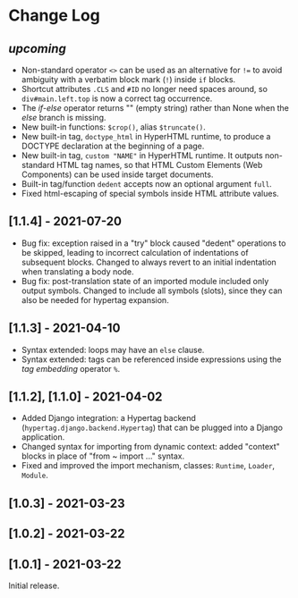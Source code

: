 # Change Log

## *upcoming*

- Non-standard operator `<>` can be used as an alternative for `!=` 
  to avoid ambiguity with a verbatim block mark (`!`) inside `if` blocks.
- Shortcut attributes `.CLS` and `#ID` no longer need spaces around, 
  so `div#main.left.top` is now a correct tag occurrence.
- The *if-else* operator returns "" (empty string) rather than None
  when the *else* branch is missing.
- New built-in functions: `$crop()`, alias `$truncate()`.
- New built-in tag, `doctype_html` in HyperHTML runtime, to produce 
  a DOCTYPE declaration at the beginning of a page.
- New built-in tag, `custom "NAME"` in HyperHTML runtime. It outputs 
  non-standard HTML tag names, so that HTML Custom Elements (Web Components)
  can be used inside target documents.
- Built-in tag/function `dedent` accepts now an optional argument `full`.
- Fixed html-escaping of special symbols inside HTML attribute values.

## [1.1.4] - 2021-07-20

- Bug fix: exception raised in a "try" block caused "dedent" operations to be skipped,
  leading to incorrect calculation of indentations of subsequent blocks.
  Changed to always revert to an initial indentation when translating a body node.
- Bug fix: post-translation state of an imported module included only output symbols.
  Changed to include all symbols (slots), since they can also be needed 
  for hypertag expansion.

## [1.1.3] - 2021-04-10

- Syntax extended: loops may have an `else` clause.
- Syntax extended: tags can be referenced inside expressions using the _tag embedding_ operator `%`.

## [1.1.2], [1.1.0] - 2021-04-02

- Added Django integration: a Hypertag backend (`hypertag.django.backend.Hypertag`) that can be plugged into a Django application.
- Changed syntax for importing from dynamic context: added "context" blocks in place of "from ~ import ..." syntax.
- Fixed and improved the import mechanism, classes: `Runtime`, `Loader`, `Module`.

## [1.0.3] - 2021-03-23

## [1.0.2] - 2021-03-22

## [1.0.1] - 2021-03-22

Initial release.
